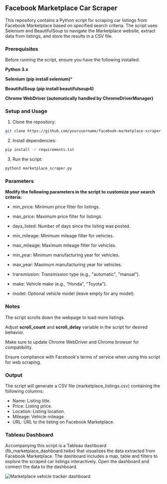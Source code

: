 ## Facebook Marketplace Car Scraper
This repository contains a Python script for scraping car listings from Facebook Marketplace based on specified search criteria. The script uses Selenium and BeautifulSoup to navigate the Marketplace website, extract data from listings, and store the results in a CSV file.

### Prerequisites
Before running the script, ensure you have the following installed:

**Python 3.x**

**Selenium (pip install selenium)***

**BeautifulSoup (pip install beautifulsoup4)**

**Chrome WebDriver (automatically handled by ChromeDriverManager)**

### Setup and Usage
1. Clone the repository:
``` bash
git clone https://github.com/yourusername/facebook-marketplace-scraper.git
```

2. Install dependencies:
``` bash
pip install -r requirements.txt
```
3. Run the script:
``` bash
python3 marketplace_scraper.py
```

### Parameters
**Modify the following parameters in the script to customize your search criteria:**

- min_price: Minimum price filter for listings.

- max_price: Maximum price filter for listings.

- days_listed: Number of days since the listing was posted.

- min_mileage: Minimum mileage filter for vehicles.

- max_mileage: Maximum mileage filter for vehicles.

- min_year: Minimum manufacturing year for vehicles.

- max_year: Maximum manufacturing year for vehicles.

- transmission: Transmission type (e.g., "automatic", "manual").

- make: Vehicle make (e.g., "Honda", "Toyota").

- model: Optional vehicle model (leave empty for any model).

### Notes
The script scrolls down the webpage to load more listings. 

Adjust **scroll_count** and **scroll_delay** variable in the script for desired behavior.

Make sure to update Chrome WebDriver and Chrome browser for compatibility.

Ensure compliance with Facebook's terms of service when using this script for web scraping.

### Output
The script will generate a CSV file (marketplace_listings.csv) containing the following columns:

- Name: Listing title.
- Price: Listing price.
- Location: Listing location.
- Mileage: Vehicle mileage.
- URL: URL to the listing on Facebook Marketplace.

### Tableau Dashboard
Accompanying this script is a Tableau dashboard (fb_marketplace_dashboard.twbx) that visualizes the data extracted from Facebook Marketplace. 
The dashboard includes a map, table and filters to explore the scraped car listings interactively.
Open the dashboard and connect the data to the dashboard.

![Marketplace vehicle tracker dashboard](https://github.com/afnfyz/python/assets/124072294/95222957-a36f-4995-86dc-a874db824e7e)